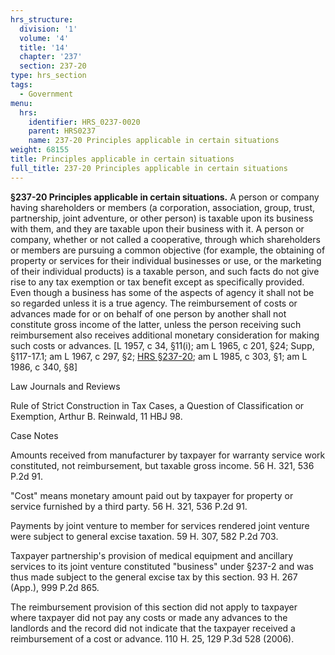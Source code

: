 ```yaml
---
hrs_structure:
  division: '1'
  volume: '4'
  title: '14'
  chapter: '237'
  section: 237-20
type: hrs_section
tags:
  - Government
menu:
  hrs:
    identifier: HRS_0237-0020
    parent: HRS0237
    name: 237-20 Principles applicable in certain situations
weight: 68155
title: Principles applicable in certain situations
full_title: 237-20 Principles applicable in certain situations
---
```

**§237-20 Principles applicable in certain situations.** A person or company having shareholders or members (a corporation, association, group, trust, partnership, joint adventure, or other person) is taxable upon its business with them, and they are taxable upon their business with it. A person or company, whether or not called a cooperative, through which shareholders or members are pursuing a common objective (for example, the obtaining of property or services for their individual businesses or use, or the marketing of their individual products) is a taxable person, and such facts do not give rise to any tax exemption or tax benefit except as specifically provided. Even though a business has some of the aspects of agency it shall not be so regarded unless it is a true agency. The reimbursement of costs or advances made for or on behalf of one person by another shall not constitute gross income of the latter, unless the person receiving such reimbursement also receives additional monetary consideration for making such costs or advances. [L 1957, c 34, §11(i); am L 1965, c 201, §24; Supp, §117-17.1; am L 1967, c 297, §2; [HRS §237-20](/title-14/chapter-237/section-237-20/); am L 1985, c 303, §1; am L 1986, c 340, §8]

Law Journals and Reviews

Rule of Strict Construction in Tax Cases, a Question of Classification or Exemption, Arthur B. Reinwald, 11 HBJ 98.

Case Notes

Amounts received from manufacturer by taxpayer for warranty service work constituted, not reimbursement, but taxable gross income. 56 H. 321, 536 P.2d 91.

"Cost" means monetary amount paid out by taxpayer for property or service furnished by a third party. 56 H. 321, 536 P.2d 91.

Payments by joint venture to member for services rendered joint venture were subject to general excise taxation. 59 H. 307, 582 P.2d 703.

Taxpayer partnership's provision of medical equipment and ancillary services to its joint venture constituted "business" under §237-2 and was thus made subject to the general excise tax by this section. 93 H. 267 (App.), 999 P.2d 865.

The reimbursement provision of this section did not apply to taxpayer where taxpayer did not pay any costs or made any advances to the landlords and the record did not indicate that the taxpayer received a reimbursement of a cost or advance. 110 H. 25, 129 P.3d 528 (2006).
